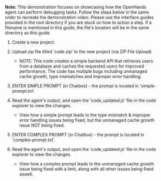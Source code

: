 **Note:**
This demonstration focuses on showcasing how the OpenHands agent can perform debugging tasks.
Follow the steps below in the same order to recreate the demonstration video.
Please use the interface guides provided in the root directory if you are stuck on how to action a step.
If a filename is mentioned in this guide, the file's location will be in the same directory as this guide.

1. Create a new project.

2. Upload zip file titled 'code.zip' to the new project (via ZIP File Upload)
    - NOTE: This code creates a simple backend API that retrieves users from a database and caches the requested users for improved performance. The code has multiple bugs including unmanaged cache growth, type mismatches and improper error handling.

3. ENTER SIMPLE PROMPT (in Chatbox) - the prompt is located in 'simple-prompt.txt'.  

4. Read the agent's output, and open the 'code_updated.js' file in the code explorer to view the changes.
    - View how a simple prompt leads to the type mismatch & improper error handling issues being fixed, but the unmanaged cache growth issue NOT being fixed.

5. ENTER COMPLEX PROMPT (in Chatbox) - the prompt is located in 'complex-prompt.txt'.

6. Read the agent's output, and open the 'code_updated.js' file in the code explorer to view the changes.
    - View how a complex prompt leads to the unmanaged cache growth issue being fixed with a limit, along with all other issues being fixed aswell.
